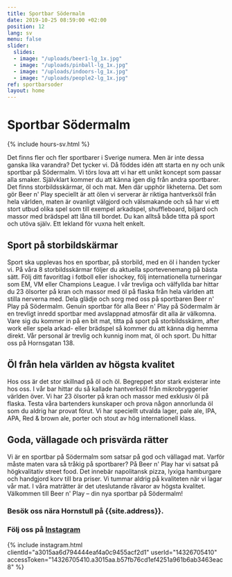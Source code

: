 ```yaml
---
title: Sportbar Södermalm
date: 2019-10-25 08:59:00 +02:00
position: 12
lang: sv
menu: false
slider:
  slides:
  - image: "/uploads/beer1-lg_1x.jpg"
  - image: "/uploads/pinball-lg_1x.jpg"
  - image: "/uploads/indoors-lg_1x.jpg"
  - image: "/uploads/people2-lg_1x.jpg"
ref: sportbarsoder
layout: home
---
```


# Sportbar Södermalm

{% include hours-sv.html %}

Det finns fler och fler sportbarer i Sverige numera. Men är inte dessa ganska lika varandra? Det tycker vi. Då föddes idén att starta en ny och unik sportbar på Södermalm. Vi törs lova att vi har ett unikt koncept som passar alla smaker.
Självklart kommer du att känna igen dig från andra sportbarer. Det finns storbildsskärmar, öl och mat. Men där upphör likheterna. Det som gör Beer n' Play speciellt är att ölen vi serverar är riktiga hantverksöl från hela världen, maten är ovanligt välgjord och välsmakande och så har vi ett stort utbud olika spel som till exempel arkadspel, shuffleboard, biljard och massor med brädspel att låna till bordet. Du kan alltså både titta på sport och utöva själv. Ett lekland för vuxna helt enkelt.

## Sport på storbildskärmar

Sport ska upplevas hos en sportbar, på storbild, med en öl i handen tycker vi. På våra 8 storbildsskärmar följer du aktuella sportevenemang på bästa sätt. Följ ditt favoritlag i fotboll eller ishockey, följ internationella turneringar som EM, VM eller Champions League. I vår trevliga och välfyllda bar hittar du 23 ölsorter på kran och massor med öl på flaska från hela världen att stilla nerverna med. Dela glädje och sorg med oss på sportbaren Beer n' Play på Södermalm.
Genuin sportbar för alla
Beer n' Play på Södermalm är en trevligt inredd sportbar med avslappnad atmosfär dit alla är välkomna. Vare sig du kommer in på en bit mat, titta på sport på storbildsskärm, after work eller spela arkad- eller brädspel så kommer du att känna dig hemma direkt. Vår personal är trevlig och kunnig inom mat, öl och sport. Du hittar oss på Hornsgatan 138.

## Öl från hela världen av högsta kvalitet

Hos oss är det stor skillnad på öl och öl. Begreppet stor stark existerar inte hos oss. I vår bar hittar du så kallade hantverksöl från mikrobryggerier världen över. Vi har 23 ölsorter på kran och massor med exklusiv öl på flaska. Testa våra bartenders kunskaper och prova någon annorlunda öl som du aldrig har provat förut. Vi har speciellt utvalda lager, pale ale, IPA, APA, Red & brown ale, porter och stout av hög internationell klass.

## Goda, vällagade och prisvärda rätter

Vi är en sportbar på Södermalm som satsar på god och vällagad mat. Varför måste maten vara så tråkig på sportbarer? På Beer n' Play har vi satsat på högkvalitativ street food. Det innebär napolitansk pizza, lyxiga hamburgare och handgjord korv till bra priser.
Vi tummar aldrig på kvaliteten när vi lagar vår mat. I våra maträtter är det uteslutande råvaror av högsta kvalitet. Välkommen till Beer n' Play – din nya sportbar på Södermalm!

### Besök oss nära Hornstull på {{site.address}}.

### Följ oss på <a href="{{site.instagram}}" target="_blank">Instagram</a>

{% include instagram.html clientId="a3015aa6d794444eaf4a0c9455acf2d1" userId="14326705410" accessToken="14326705410.a3015aa.b57fb76cd1ef4251a961b6ab3463eac8" %}
